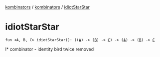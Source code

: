 [kombinators](../index.md) / [kombinators](index.md) / [idiotStarStar](./idiot-star-star.md)

# idiotStarStar

`fun <A, B, C> idiotStarStar(): ((`[`A`](idiot-star-star.md#A)`) -> (`[`B`](idiot-star-star.md#B)`) -> `[`C`](idiot-star-star.md#C)`) -> (`[`A`](idiot-star-star.md#A)`) -> (`[`B`](idiot-star-star.md#B)`) -> `[`C`](idiot-star-star.md#C)

I* combinator - identity bird twice removed

